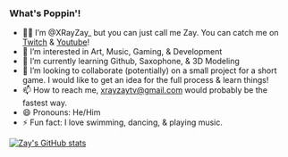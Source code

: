 ### What's Poppin'!
- ✊🏼 I’m @XRayZay_ but you can just call me Zay. You can catch me on [Twitch](https://www.twitch.tv/xrayzay_) & [Youtube](https://www.youtube.com/@XRayZay1)!
- 👀 I’m interested in Art, Music, Gaming, & Development
- 🌱 I’m currently learning Github, Saxophone, & 3D Modeling
- 💞️ I’m looking to collaborate (potentially) on a small project for a short game. I would like to get an idea for the full process & learn things!
- 📫 How to reach me, xrayzaytv@gmail.com would probably be the fastest way.
- 😄 Pronouns: He/Him
- ⚡ Fun fact: I love swimming, dancing, & playing music. 

<!---https://github.com/anuraghazra/github-readme-stats--->
[![Zay's GitHub stats](https://github-readme-stats.vercel.app/api?username=XRayZay1&show_icons=true&theme=dark)](https://github.com/anuraghazra/github-readme-stats)

<!---
XRayZay1/XRayZay1 is a ✨ special ✨ repository because its `README.md` (this file) appears on your GitHub profile.
You can click the Preview link to take a look at your changes.
--->
